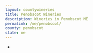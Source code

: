 ```yaml
---
layout: countywineries
title: Penobscot Wineries
description: Wineries in Penobscot ME
permalink: /me/penobscot/
county: penobscot
state: me
---
```

-

